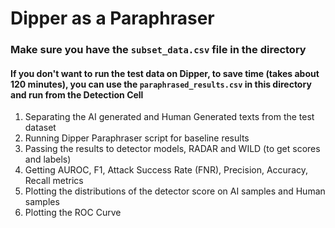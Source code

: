 # Dipper as a Paraphraser
### Make sure you have the `subset_data.csv` file in the directory
#### If you don't want to run the test data on Dipper, to save time (takes about 120 minutes), you can use the `paraphrased_results.csv` in this directory and run from the Detection Cell
1. Separating the AI generated and Human Generated texts from the test dataset
2. Running Dipper Paraphraser script for baseline results
3. Passing the results to detector models, RADAR and WILD (to get scores and labels)
5. Getting AUROC, F1, Attack Success Rate (FNR), Precision, Accuracy, Recall metrics
6. Plotting the distributions of the detector score on AI samples and Human samples
7. Plotting the ROC Curve
